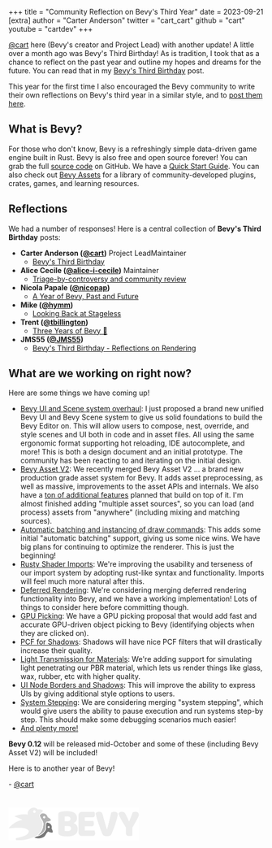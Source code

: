 +++
title = "Community Reflection on Bevy's Third Year"
date = 2023-09-21
[extra]
author = "Carter Anderson"
twitter = "cart_cart"
github = "cart"
youtube = "cartdev"
+++

[@cart](https://www.twitter.com/cart_cart) here (Bevy's creator and Project Lead) with another update! A little over a month ago was Bevy's Third Birthday! As is tradition, I took that as a chance to reflect on the past year and outline my hopes and dreams for the future. You can read that in my [Bevy's Third Birthday](https://bevyengine.org/news/bevys-third-birthday/) post.

This year for the first time I also encouraged the Bevy community to write their own reflections on Bevy's third year in a similar style, and to [post them here](https://github.com/bevyengine/bevy-website/issues/728).

<!-- more -->

## What is Bevy?

For those who don't know, Bevy is a refreshingly simple data-driven game engine built in Rust. Bevy is also free and open source forever! You can grab the full [source code](https://github.com/bevyengine/bevy) on GitHub. We have a [Quick Start Guide](/learn/book/quick-start). You can also check out [Bevy Assets](/assets/) for a library of community-developed plugins, crates, games, and learning resources.

## Reflections

We had a number of responses! Here is a central collection of **Bevy's Third Birthday** posts:

* **Carter Anderson ([@cart](https://github.com/cart))** <span class="people-role people-role-inline people-role-project-lead">Project Lead</span><span class="people-role people-role-inline people-role-maintainer">Maintainer</span>
  * [Bevy's Third Birthday](https://bevyengine.org/news/bevys-third-birthday/)
* **Alice Cecile ([@alice-i-cecile](https://github.com/alice-i-cecile))** <span class="people-role people-role-inline people-role-maintainer">Maintainer</span>
  * [Triage-by-controversy and community review](https://www.leafwing-studios.com/blog/triage-by-controversy/)
* **Nicola Papale ([@nicopap](https://github.com/nicopap))**
  * [A Year of Bevy, Past and Future](https://devildahu.ch/devlog/bevy-3-years/)
* **Mike ([@hymm](https://github.com/hymm))**
  * [Looking Back at Stageless](https://www.hsubox.design/posts/looking-back-at-stageless/)
* **Trent ([@tbillington](https://github.com/tbillington))**
  * [Three Years of Bevy 🎉](https://trent.kiwi/bevy-three-years)
* **JMS55 ([@JMS55](https://github.com/JMS55))**
  * [Bevy's Third Birthday - Reflections on Rendering](https://jms55.github.io/posts/2023-09-12-bevy-third-birthday/)

## What are we working on right now?

Here are some things we have coming up!

* [Bevy UI and Scene system overhaul](https://github.com/bevyengine/bevy/discussions/9538): I just proposed a brand new unified Bevy UI and Bevy Scene system to give us solid foundations to build the Bevy Editor on. This will allow users to compose, nest, override, and style scenes and UI both in code and in asset files. All using the same ergonomic format supporting hot reloading, IDE autocomplete, and more! This is both a design document and an initial prototype. The community has been reacting to and iterating on the initial design.
* [Bevy Asset V2](https://github.com/bevyengine/bevy/pull/8624): We recently merged Bevy Asset V2 ... a brand new production grade asset system for Bevy. It adds asset preprocessing, as well as massive, improvements to the asset APIs and internals. We also have a [ton of additional features](https://github.com/bevyengine/bevy/issues/9714) planned that build on top of it. I'm almost finished adding "multiple asset sources", so you can load (and process) assets from "anywhere" (including mixing and matching sources).
* [Automatic batching and instancing of draw commands](https://github.com/bevyengine/bevy/pull/9685): This adds some initial "automatic batching" support, giving us some nice wins. We have big plans for continuing to optimize the renderer. This is just the beginning!
* [Rusty Shader Imports](https://github.com/bevyengine/naga_oil/pull/41): We're improving the usability and terseness of our import system by adopting rust-like syntax and functionality. Imports will feel much more natural after this.
* [Deferred Rendering](https://github.com/bevyengine/bevy/pull/9258): We're considering merging deferred rendering functionality into Bevy, and we have a working implementation! Lots of things to consider here before committing though.
* [GPU Picking](https://github.com/bevyengine/bevy/pull/8784): We have a GPU picking proposal that would add fast and accurate GPU-driven object picking to Bevy (identifying objects when they are clicked on).
* [PCF for Shadows](https://github.com/bevyengine/bevy/pull/8006): Shadows will have nice PCF filters that will drastically increase their quality.
* [Light Transmission for Materials](https://github.com/bevyengine/bevy/pull/8015): We're adding support for simulating light penetrating our PBR material, which lets us render things like glass, wax, rubber, etc with higher quality.
* [UI Node Borders and Shadows](https://github.com/bevyengine/bevy/pull/8973): This will improve the ability to express UIs by giving additional style options to users.
* [System Stepping](https://github.com/bevyengine/bevy/pull/8453): We are considering merging "system stepping", which would give users the ability to pause execution and run systems step-by step. This should make some debugging scenarios much easier!
* [And plenty more!](https://github.com/bevyengine/bevy/pulls)

**Bevy 0.12** will be released mid-October and some of these (including Bevy Asset V2) will be included!

Here is to another year of Bevy!

\- [@cart](https://github.com/cart/)

<img src="/assets/bevy_logo_dark.svg" style="height: 4.0rem; margin-top: 1.5rem" />
